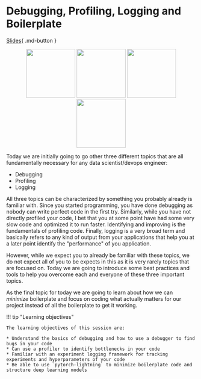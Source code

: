 # Debugging, Profiling, Logging and Boilerplate

[Slides](../slides/Debugging%20ML%20Code.pdf){ .md-button }

<p align="center">
  <img src="../figures/icons/debugger.png" width="130">
  <img src="../figures/icons/profiler.png" width="130">
  <img src="../figures/icons/w&b.png" width="130">
  <img src="../figures/icons/lightning.png" width="130">
</p>

Today we are initially going to go other three different topics that are all fundamentally necessary for any data
scientist/devops engineer:

* Debugging
* Profiling
* Logging

All three topics can be characterized by something you probably already is familiar with. Since you started programming,
you have done debugging as nobody can write perfect code in the first try. Similarly, while you have not directly
profiled your code, I bet that you at some point have had some very slow code and optimized it to run faster.
Identifying and improving is the fundamentals of profiling code. Finally, logging is a very broad term and basically
refers to any kind of output from your applications that help you at a later point identify the "performance" of
you application.

However, while we expect you to already be familiar with these topics, we do not expect all of you to be expects in
this as it is very rarely topics that are focused on. Today we are going to introduce some best practices and tools to
help you overcome each and everyone of these three important topics.

As the final topic for today we are going to learn about how we can *minimize* boilerplate and focus on coding what
actually matters for our project instead of all the boilerplate to get it working.

!!! tip "Learning objectives"

    The learning objectives of this session are:

    * Understand the basics of debugging and how to use a debugger to find bugs in your code
    * Can use a profiler to identify bottlenecks in your code
    * Familiar with an experiment logging framework for tracking experiments and hyperparameters of your code
    * Be able to use `pytorch-lightning` to minimize boilerplate code and structure deep learning models
